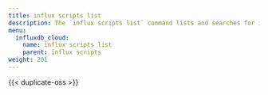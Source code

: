 ```yaml
---
title: influx scripts list
description: The `influx scripts list` command lists and searches for invokable scripts in InfluxDB.
menu:
  influxdb_cloud:
    name: influx scripts list
    parent: influx scripts
weight: 201
---
```


{{< duplicate-oss >}}
